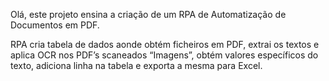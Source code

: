 Olá, este projeto ensina a criação de um RPA de Automatização de Documentos em PDF.

RPA cria tabela de dados aonde obtém ficheiros em PDF, extrai os textos e aplica OCR nos PDF’s scaneados “Imagens”, obtém valores específicos do texto, adiciona linha na tabela e exporta a mesma para Excel.